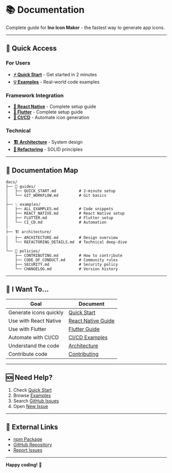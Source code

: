 # 📚 Documentation

Complete guide for **Ino Icon Maker** - the fastest way to generate app icons.

---

## 🚀 Quick Access

### For Users
- **[⚡ Quick Start](./guides/QUICK_START.md)** - Get started in 2 minutes
- **[💡 Examples](./examples/ALL_EXAMPLES.md)** - Real-world code examples

### Framework Integration
- **[📱 React Native](./examples/REACT_NATIVE.md)** - Complete setup guide
- **[🎨 Flutter](./examples/FLUTTER.md)** - Complete setup guide  
- **[🤖 CI/CD](./examples/CI_CD.md)** - Automate icon generation

### Technical
- **[🏗️ Architecture](./architecture/ARCHITECTURE.md)** - System design
- **[🔧 Refactoring](./architecture/REFACTORING_DETAILS.md)** - SOLID principles

---

## 📖 Documentation Map

```
docs/
├── 📘 guides/
│   ├── QUICK_START.md          # 2-minute setup
│   └── GIT_WORKFLOW.md         # Git basics
│
├── 💡 examples/
│   ├── ALL_EXAMPLES.md         # Code snippets
│   ├── REACT_NATIVE.md         # React Native setup
│   ├── FLUTTER.md              # Flutter setup
│   └── CI_CD.md                # Automation
│
├── 🏗️ architecture/
│   ├── ARCHITECTURE.md         # Design overview
│   └── REFACTORING_DETAILS.md  # Technical deep-dive
│
└── 📄 policies/
    ├── CONTRIBUTING.md         # How to contribute
    ├── CODE_OF_CONDUCT.md      # Community rules
    ├── SECURITY.md             # Security policy
    └── CHANGELOG.md            # Version history
```

---

## 🎯 I Want To...

| Goal | Document |
|------|----------|
| Generate icons quickly | [Quick Start](./guides/QUICK_START.md) |
| Use with React Native | [React Native Guide](./examples/REACT_NATIVE.md) |
| Use with Flutter | [Flutter Guide](./examples/FLUTTER.md) |
| Automate with CI/CD | [CI/CD Examples](./examples/CI_CD.md) |
| Understand the code | [Architecture](./architecture/ARCHITECTURE.md) |
| Contribute code | [Contributing](./CONTRIBUTING.md) |

---

## 🆘 Need Help?

1. Check [Quick Start](./guides/QUICK_START.md)
2. Browse [Examples](./examples/ALL_EXAMPLES.md)
3. Search [GitHub Issues](https://github.com/narek589/ino-icon-maker/issues)
4. Open [New Issue](https://github.com/narek589/ino-icon-maker/issues/new)

---

## 🔗 External Links

- [npm Package](https://www.npmjs.com/package/ino-icon-maker)
- [GitHub Repository](https://github.com/narek589/ino-icon-maker)
- [Report Issues](https://github.com/narek589/ino-icon-maker/issues)

---

**Happy coding!** 🎨
